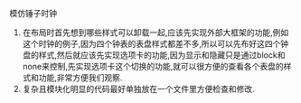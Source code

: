 模仿锤子时钟
1. 在布局时首先想到哪些样式可以卸载一起,应该先实现外部大框架的功能,例如这个时钟的例子,因为四个钟表的表盘样式都差不多,所以可以先布好这四个钟盘的样式,然后就应该先实现选项卡的功能,因为显示和隐藏只是通过block和none来控制,先实现选项卡这个切换的功能,就可以很方便的查看各个表盘的样式和功能,非常方便我们观察.
2. 复杂且模块化明显的代码最好单独放在一个文件里方便检查和修改.